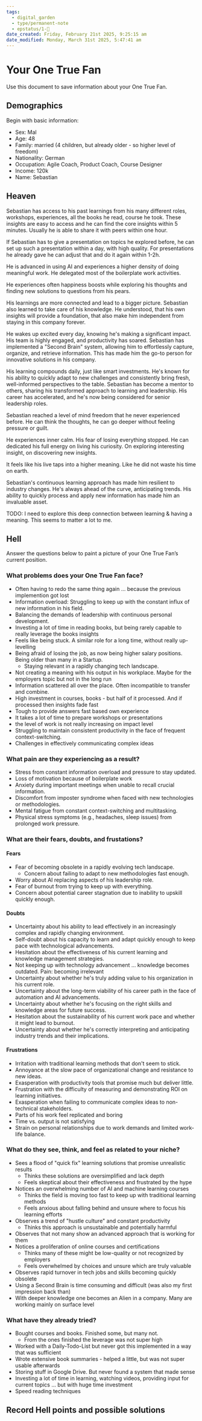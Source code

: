 ```yaml
---
tags:
  - digital_garden
  - type/permanent-note
  - epstatus/1-🌱
date_created: Friday, February 21st 2025, 9:25:15 am
date_modified: Monday, March 31st 2025, 5:47:41 am
---
```

# Your One True Fan

Use this document to save information about your One True Fan.

## Demographics

Begin with basic information:

- Sex: Mal
- Age: 48
- Family: married (4 children, but already older - so higher level of freedom)
- Nationality: German
- Occupation: Agile Coach, Product Coach, Course Designer
- Income: 120k
- Name: Sebastian

## Heaven

Sebastian has access to his past learnings from his many different roles, workshops, experiences, all the books he read, course he took. These insights are easy to access and he can find the core insights within 5 minutes. Usually he is able to share it with peers within one hour. 

If Sebastian has to give a presentation on topics he explored before, he can set up such a presentation within a day, with high quality. For presentations he already gave he can adjust that and do it again within 1-2h. 

He is advanced in using AI and experiences a higher density of doing meaningful work. He delegated most of the boilerplate work activities. 

He experiences often happiness boosts while exploring his thoughts and finding new solutions to questions from his pears.

His learnings are more connected and lead to a bigger picture. Sebastian also learned to take care of his knowledge. He understood, that his own insights will provide a foundation, that also make him independent from staying in this company forever. 

He wakes up excited every day, knowing he's making a significant impact. His team is highly engaged, and productivity has soared. Sebastian has implemented a "Second Brain" system, allowing him to effortlessly capture, organize, and retrieve information. This has made him the go-to person for innovative solutions in his company.

His learning compounds daily, just like smart investments. He's known for his ability to quickly adapt to new challenges and consistently bring fresh, well-informed perspectives to the table. Sebastian has become a mentor to others, sharing his transformed approach to learning and leadership. His career has accelerated, and he's now being considered for senior leadership roles.

Sebastian reached a level of mind freedom that he never experienced before. He can think the thoughts, he can go deeper without feeling pressure or guilt. 

He experiences inner calm. His fear of losing everything stopped. 
He can dedicated his full energy on living his curiosity. On exploring interesting insight, on discovering new insights. 

It feels like his live taps into a higher meaning. Like he did not waste his time on earth. 

Sebastian's continuous learning approach has made him resilient to industry changes. He's always ahead of the curve, anticipating trends. His ability to quickly process and apply new information has made him an invaluable asset.

TODO: I need to explore this deep connection between learning & having a meaning. This seems to matter a lot to me. 

## Hell

Answer the questions below to paint a picture of your One True Fan’s current position.

###  What problems does your One True Fan face?
- Often having to redo the same thing again ... because the previous implemention got lost
- Information overload: Struggling to keep up with the constant influx of new information in his field.
- Balancing the demands of leadership with continuous personal development.
- Investing a lot of time in reading books, but being rarely capable to really leverage the books insights
- Feels like being stuck. A similar role for a long time, without really up-levelling 
- Being afraid of losing the job, as now being higher salary positions. Being older than many in a Startup. 
	- Staying relevant in a rapidly changing tech landscape.
- Not creating a meaning with his output in his workplace. Maybe for the employers topic but not in the long run
- Information scattered all over the place. Often incompatible to transfer and combine.
- High investment in courses, books - but half of it processed. And if processed then insights fade fast 
- Tough to provide answers fast based own experience
- It takes a lot of time to prepare workshops or presentations
- the level of work is not really increasing on impact level
- Struggling to maintain consistent productivity in the face of frequent context-switching.
- Challenges in effectively communicating complex ideas

### What pain are they experiencing as a result?
- Stress from constant information overload and pressure to stay updated.
- Loss of motivation because of boilerplate work
- Anxiety during important meetings when unable to recall crucial information.
- Discomfort from imposter syndrome when faced with new technologies or methodologies.
- Mental fatigue from constant context-switching and multitasking.
- Physical stress symptoms (e.g., headaches, sleep issues) from prolonged work pressure.

### What are their fears, doubts, and frustations?

#### Fears
- Fear of becoming obsolete in a rapidly evolving tech landscape.
	- Concern about failing to adapt to new methodologies fast enough.
- Worry about AI replacing aspects of his leadership role.
- Fear of burnout from trying to keep up with everything.
- Concern about potential career stagnation due to inability to upskill quickly enough.

#### Doubts
- Uncertainty about his ability to lead effectively in an increasingly complex and rapidly changing environment.
- Self-doubt about his capacity to learn and adapt quickly enough to keep pace with technological advancements.
- Hesitation about the effectiveness of his current learning and knowledge management strategies.
- Not keeping up with technology advancement ... knowledge becomes outdated. Pain: becoming irrelevant
- Uncertainty about whether he's truly adding value to his organization in his current role.
- Uncertainty about the long-term viability of his career path in the face of automation and AI advancements.
- Uncertainty about whether he's focusing on the right skills and knowledge areas for future success.
- Hesitation about the sustainability of his current work pace and whether it might lead to burnout.
- Uncertainty about whether he's correctly interpreting and anticipating industry trends and their implications.

#### Frustrations
- Irritation with traditional learning methods that don't seem to stick.
- Annoyance at the slow pace of organizational change and resistance to new ideas.
- Exasperation with productivity tools that promise much but deliver little.
- Frustration with the difficulty of measuring and demonstrating ROI on learning initiatives.
- Exasperation when failing to communicate complex ideas to non-technical stakeholders.
- Parts of his work feel replicated and boring
- Time vs. output is not satisfying
- Strain on personal relationships due to work demands and limited work-life balance.

### What do they see, think, and feel as related to your niche?
- Sees a flood of "quick fix" learning solutions that promise unrealistic results 
	- Thinks these solutions are oversimplified and lack depth  
	- Feels skeptical about their effectiveness and frustrated by the hype 
- Notices an overwhelming number of AI and machine learning courses 
	- Thinks the field is moving too fast to keep up with traditional learning methods 
	- Feels anxious about falling behind and unsure where to focus his learning efforts
- Observes a trend of "hustle culture" and constant productivity 
	- Thinks this approach is unsustainable and potentially harmful
- Observes that not many show an advanced approach that is working for them
- Notices a proliferation of online courses and certifications 
	- Thinks many of these might be low-quality or not recognized by employers  
	- Feels overwhelmed by choices and unsure which are truly valuable
- Observes rapid turnover in tech jobs and skills becoming quickly obsolete
- Using a Second Brain is time consuming and difficult (was also my first impression back than)
- With deeper knowledge one becomes an Alien in a company. Many are working mainly on surface level

### What have they already tried?
- Bought courses and books. Finished some, but many not.
	- From the ones finished the leverage was not super high
- Worked with a Daily-Todo-List but never got this implemented in a way that was sufficient
- Wrote extensive book summaries - helped a little, but was not super usable afterwards
- Storing stuff in Google Drive. But never found a system that made sense
- Investing a lot of time in learning, watching videos, providing input for current topics ... but with huge time investment
- Speed reading techniques

## Record Hell points and possible solutions

